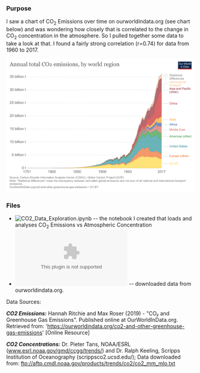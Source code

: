 
### Purpose

I saw a chart of CO<sub>2</sub> Emissions over time on ourworldindata.org (see chart below) and was wondering how closely that is correlated to the change in CO<sub>2</sub> concentration in the atmosphere.  So I pulled together some data to take a look at that.  I found a fairly strong correlation (r=0.74) for data from 1960 to 2017.

![emissions](annual-co-emissions-by-region.png)

### Files
* ![CO2_Data_Exploration.ipynb](CO2_Data_Exploration.ipynb) -- the notebook I created that loads and analyses CO<sub>2</sub> Emissions vs Atmospheric Concentration
* ![annual-co-emissions-by-region.csv](annual-co-emissions-by-region.csv) -- downloaded data from ourworldindata.org.


Data Sources:

**_CO2 Emissions:_** Hannah Ritchie and Max Roser (2019) - "CO₂ and Greenhouse Gas Emissions". Published online at OurWorldInData.org. Retrieved from: 'https://ourworldindata.org/co2-and-other-greenhouse-gas-emissions' [Online Resource]


**_CO2 Concentrations:_** Dr. Pieter Tans, NOAA/ESRL (www.esrl.noaa.gov/gmd/ccgg/trends/) and Dr. Ralph Keeling, Scripps Institution of Oceanography (scrippsco2.ucsd.edu/); Data downloaded from:  ftp://aftp.cmdl.noaa.gov/products/trends/co2/co2_mm_mlo.txt
